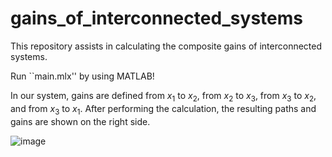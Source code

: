 # gains_of_interconnected_systems
This repository assists in calculating the composite gains of interconnected systems.


Run ``main.mlx'' by using MATLAB!


In our system, gains are defined from $x_1$ to $x_2$, from $x_2$ to $x_3$, from $x_3$ to $x_2$, and from $x_3$ to $x_1$. 
After performing the calculation, the resulting paths and gains are shown on the right side. 

![image](https://github.com/EXPSIN/gains_of_interconnected_systems/assets/28443522/dc08e970-e445-4c3e-ac81-0bd42aad9aba)


